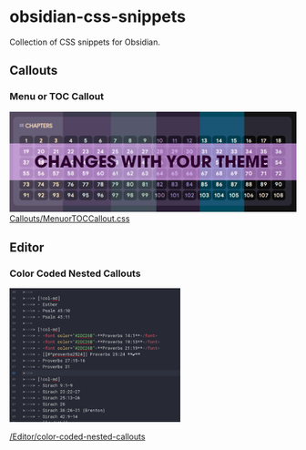 # obsidian-css-snippets

Collection of CSS snippets for Obsidian. 


## Callouts

### Menu or TOC Callout
![TOC Callout CSS](/Images/menu-toc-callout.png)[Callouts/MenuorTOCCallout.css](/Callouts/MenuorTOCCallout.css)


## Editor

### Color Coded Nested Callouts 


<img src="/Images/color-nested-callouts.png" alt="Color Nested Callout in Editor" width="300" />

[/Editor/color-coded-nested-callouts](/Editor/color-coded-nested-callouts.css)
